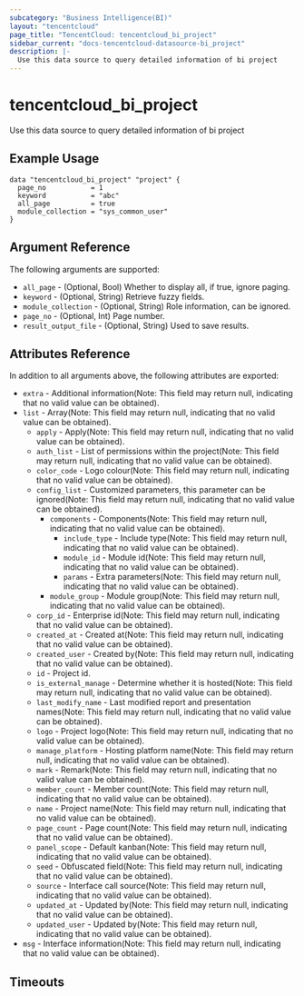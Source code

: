 ```yaml
---
subcategory: "Business Intelligence(BI)"
layout: "tencentcloud"
page_title: "TencentCloud: tencentcloud_bi_project"
sidebar_current: "docs-tencentcloud-datasource-bi_project"
description: |-
  Use this data source to query detailed information of bi project
---
```


# tencentcloud_bi_project

Use this data source to query detailed information of bi project

## Example Usage

```hcl
data "tencentcloud_bi_project" "project" {
  page_no           = 1
  keyword           = "abc"
  all_page          = true
  module_collection = "sys_common_user"
}
```

## Argument Reference

The following arguments are supported:

* `all_page` - (Optional, Bool) Whether to display all, if true, ignore paging.
* `keyword` - (Optional, String) Retrieve fuzzy fields.
* `module_collection` - (Optional, String) Role information, can be ignored.
* `page_no` - (Optional, Int) Page number.
* `result_output_file` - (Optional, String) Used to save results.

## Attributes Reference

In addition to all arguments above, the following attributes are exported:

* `extra` - Additional information(Note: This field may return null, indicating that no valid value can be obtained).
* `list` - Array(Note: This field may return null, indicating that no valid value can be obtained).
  * `apply` - Apply(Note: This field may return null, indicating that no valid value can be obtained).
  * `auth_list` - List of permissions within the project(Note: This field may return null, indicating that no valid value can be obtained).
  * `color_code` - Logo colour(Note: This field may return null, indicating that no valid value can be obtained).
  * `config_list` - Customized parameters, this parameter can be ignored(Note: This field may return null, indicating that no valid value can be obtained).
    * `components` - Components(Note: This field may return null, indicating that no valid value can be obtained).
      * `include_type` - Include type(Note: This field may return null, indicating that no valid value can be obtained).
      * `module_id` - Module id(Note: This field may return null, indicating that no valid value can be obtained).
      * `params` - Extra parameters(Note: This field may return null, indicating that no valid value can be obtained).
    * `module_group` - Module group(Note: This field may return null, indicating that no valid value can be obtained).
  * `corp_id` - Enterprise id(Note: This field may return null, indicating that no valid value can be obtained).
  * `created_at` - Created at(Note: This field may return null, indicating that no valid value can be obtained).
  * `created_user` - Created by(Note: This field may return null, indicating that no valid value can be obtained).
  * `id` - Project id.
  * `is_external_manage` - Determine whether it is hosted(Note: This field may return null, indicating that no valid value can be obtained).
  * `last_modify_name` - Last modified report and presentation names(Note: This field may return null, indicating that no valid value can be obtained).
  * `logo` - Project logo(Note: This field may return null, indicating that no valid value can be obtained).
  * `manage_platform` - Hosting platform name(Note: This field may return null, indicating that no valid value can be obtained).
  * `mark` - Remark(Note: This field may return null, indicating that no valid value can be obtained).
  * `member_count` - Member count(Note: This field may return null, indicating that no valid value can be obtained).
  * `name` - Project name(Note: This field may return null, indicating that no valid value can be obtained).
  * `page_count` - Page count(Note: This field may return null, indicating that no valid value can be obtained).
  * `panel_scope` - Default kanban(Note: This field may return null, indicating that no valid value can be obtained).
  * `seed` - Obfuscated field(Note: This field may return null, indicating that no valid value can be obtained).
  * `source` - Interface call source(Note: This field may return null, indicating that no valid value can be obtained).
  * `updated_at` - Updated by(Note: This field may return null, indicating that no valid value can be obtained).
  * `updated_user` - Updated by(Note: This field may return null, indicating that no valid value can be obtained).
* `msg` - Interface information(Note: This field may return null, indicating that no valid value can be obtained).


## Timeouts

<no value>


